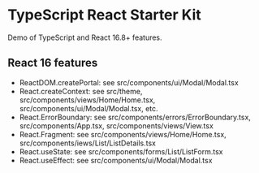 # TypeScript React Starter Kit

Demo of TypeScript and React 16.8+ features.

## React 16 features

-   ReactDOM.createPortal: see src/components/ui/Modal/Modal.tsx
-   React.createContext: see src/theme, src/components/views/Home/Home.tsx, src/components/ui/Modal/Modal.tsx, etc.
-   React.ErrorBoundary: see src/components/errors/ErrorBoundary.tsx, src/components/App.tsx, src/components/views/View.tsx
-   React.Fragment: see src/components/views/Home/Home.tsx, src/components/iews/List/ListDetails.tsx
-   React.useState: see src/components/forms/List/ListForm.tsx
-   React.useEffect: see src/components/ui/Modal/Modal.tsx
